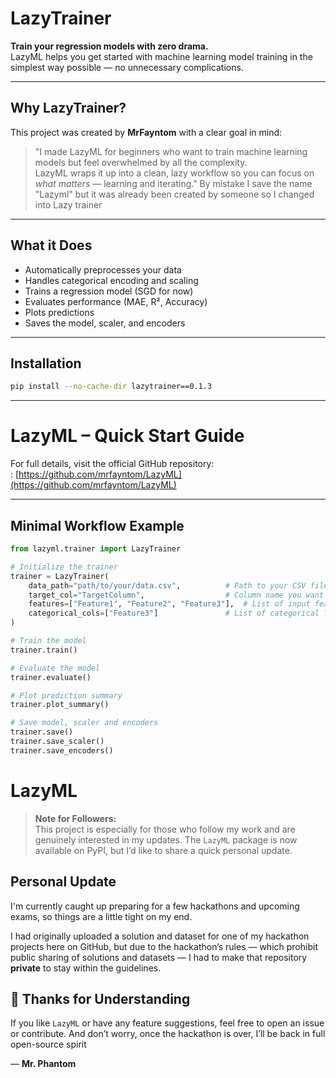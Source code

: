# LazyTrainer

**Train your regression models with zero drama.**  
LazyML helps you get started with machine learning model training in the simplest way possible — no unnecessary complications.

---

## Why LazyTrainer?

This project was created by **MrFayntom** with a clear goal in mind:

> "I made LazyML for beginners who want to train machine learning models but feel overwhelmed by all the complexity.  
> LazyML wraps it up into a clean, lazy workflow so you can focus on *what matters* — learning and iterating."
> By mistake I save the name "Lazyml" but it was already been created by someone so I changed into Lazy trainer

---

## What it Does

- Automatically preprocesses your data
- Handles categorical encoding and scaling
- Trains a regression model (SGD for now)
- Evaluates performance (MAE, R², Accuracy)
- Plots predictions
- Saves the model, scaler, and encoders

---

## Installation

```bash
pip install --no-cache-dir lazytrainer==0.1.3
```
---

# LazyML – Quick Start Guide

For full details, visit the official GitHub repository:  
: [https://github.com/mrfayntom/LazyML](https://github.com/mrfayntom/LazyML)

---

## Minimal Workflow Example

```python
from lazyml.trainer import LazyTrainer

# Initialize the trainer
trainer = LazyTrainer(
    data_path="path/to/your/data.csv",          # Path to your CSV file
    target_col="TargetColumn",                  # Column name you want to predict
    features=["Feature1", "Feature2", "Feature3"],  # List of input feature column names
    categorical_cols=["Feature3"]               # List of categorical feature names (if any)
)

# Train the model
trainer.train()

# Evaluate the model
trainer.evaluate()

# Plot prediction summary
trainer.plot_summary()

# Save model, scaler and encoders
trainer.save()
trainer.save_scaler()
trainer.save_encoders()
```
# LazyML

> **Note for Followers:**  
> This project is especially for those who follow my work and are genuinely interested in my updates. The `LazyML` package is now available on PyPI, but I’d like to share a quick personal update.

## Personal Update

I'm currently caught up preparing for a few hackathons and upcoming exams, so things are a little tight on my end.

I had originally uploaded a solution and dataset for one of my hackathon projects here on GitHub, but due to the hackathon’s rules — which prohibit public sharing of solutions and datasets — I had to make that repository **private** to stay within the guidelines.

## 🤝 Thanks for Understanding

If you like `LazyML` or have any feature suggestions, feel free to open an issue or contribute. And don’t worry, once the hackathon is over, I’ll be back in full open-source spirit 

— **Mr. Phantom**


